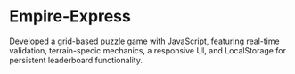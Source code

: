 # Empire-Express
Developed a grid-based puzzle game with JavaScript, featuring real-time validation, terrain-specic mechanics, a responsive UI, and LocalStorage for persistent leaderboard functionality.
